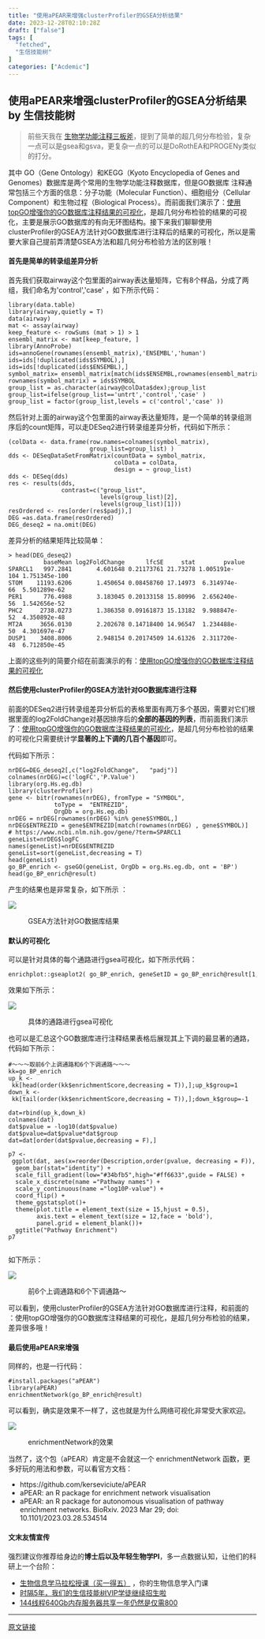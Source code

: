 ```yaml
---
title: "使用aPEAR来增强clusterProfiler的GSEA分析结果"
date: 2023-12-28T02:10:28Z
draft: ["false"]
tags: [
  "fetched",
  "生信技能树"
]
categories: ["Acdemic"]
---
```

使用aPEAR来增强clusterProfiler的GSEA分析结果 by 生信技能树
------
<div><section data-tool="mdnice编辑器" data-website="https://www.mdnice.com"><blockquote data-tool="mdnice编辑器"><p>前些天我在 <a href="https://mp.weixin.qq.com/s?__biz=MzAxMDkxODM1Ng==&amp;mid=2247526714&amp;idx=1&amp;sn=aba39bc658288a9f607b13bfdf0a0346&amp;scene=21#wechat_redirect" data-linktype="2">生物学功能注释三板斧</a>，提到了简单的超几何分布检验，复杂一点可以是gsea和gsva，更复杂一点的可以是DoRothEA和PROGENy类似的打分。 </p></blockquote><p data-tool="mdnice编辑器">其中 GO（Gene Ontology）和KEGG（Kyoto Encyclopedia of Genes and Genomes）数据库是两个常用的生物学功能注释数据库，但是GO数据库 注释通常包括三个方面的信息：分子功能（Molecular Function）、细胞组分（Cellular Component）和生物过程（Biological Process）。而前面我们演示了：<a href="https://mp.weixin.qq.com/s?__biz=MzAxMDkxODM1Ng==&amp;mid=2247527022&amp;idx=1&amp;sn=93fc5b2ab8c7c0b38c8d18b941201eb6&amp;scene=21#wechat_redirect" data-linktype="2">使用topGO增强你的GO数据库注释结果的可视化</a>，是超几何分布检验的结果的可视化，主要是展示GO数据库的有向无环图结构。接下来我们聊聊使用clusterProfiler的GSEA方法针对GO数据库进行注释后的结果的可视化，所以是需要大家自己提前弄清楚GSEA方法和超几何分布检验方法的区别哦！</p><h4 data-tool="mdnice编辑器"><span></span>首先是简单的转录组差异分析<span></span></h4><p data-tool="mdnice编辑器">首先我们获取airway这个包里面的airway表达量矩阵，它有8个样品，分成了两组，我们命名为'control','case' ，如下所示代码：</p><pre data-tool="mdnice编辑器"><span></span><code><span>library</span>(data.table)<br><span>library</span>(airway,quietly = <span>T</span>)<br>data(airway) <br>mat &lt;- assay(airway)  <br>keep_feature &lt;- rowSums (mat &gt; <span>1</span>) &gt; <span>1</span> <br>ensembl_matrix &lt;- mat[keep_feature, ]  <br><span>library</span>(AnnoProbe) <br>ids=annoGene(rownames(ensembl_matrix),<span>'ENSEMBL'</span>,<span>'human'</span>) <br>ids=ids[!duplicated(ids$SYMBOL),]<br>ids=ids[!duplicated(ids$ENSEMBL),]<br>symbol_matrix= ensembl_matrix[match(ids$ENSEMBL,rownames(ensembl_matrix)),] <br>rownames(symbol_matrix) = ids$SYMBOL <br>group_list = as.character(airway@colData$dex);group_list<br>group_list=ifelse(group_list==<span>'untrt'</span>,<span>'control'</span>,<span>'case'</span> ) <br>group_list = factor(group_list,levels = c(<span>'control'</span>,<span>'case'</span> ))  <br></code></pre><p data-tool="mdnice编辑器">然后针对上面的airway这个包里面的airway表达量矩阵，是一个简单的转录组测序后的count矩阵，可以走DESeq2进行转录组差异分析，代码如下所示：</p><pre data-tool="mdnice编辑器"><span></span><code>(colData &lt;- data.frame(row.names=colnames(symbol_matrix), <br>                       group_list=group_list) )<br>dds &lt;- DESeqDataSetFromMatrix(countData = symbol_matrix,<br>                              colData = colData,<br>                              design = ~ group_list)<br>dds &lt;- DESeq(dds) <br>res &lt;- results(dds, <br>               contrast=c(<span>"group_list"</span>,<br>                          levels(group_list)[<span>2</span>],<br>                          levels(group_list)[<span>1</span>]))<br>resOrdered &lt;- res[order(res$padj),] <br>DEG =as.data.frame(resOrdered)<br>DEG_deseq2 = na.omit(DEG)<br></code></pre><p data-tool="mdnice编辑器">差异分析的结果矩阵比较简单：</p><pre data-tool="mdnice编辑器"><span></span><code>&gt; head(DEG_deseq2)  <br>          baseMean log2FoldChange      lfcSE     <span>stat</span>        pvalue          padj<br>SPARCL1   997.2841       4.601648 0.21173761 21.73278 1.005191e-104 1.751345e-100<br>STOM    11193.6206       1.450654 0.08458760 17.14973  6.314974e-66  5.501289e-62<br>PER1      776.4988       3.183045 0.20133158 15.80996  2.656240e-56  1.542656e-52<br>PHC2     2738.0273       1.386358 0.09161873 15.13182  9.988847e-52  4.350892e-48<br>MT2A     3656.0130       2.202678 0.14718400 14.96547  1.234488e-50  4.301697e-47<br>DUSP1    3408.8006       2.948154 0.20174509 14.61326  2.311720e-48  6.712850e-45<br></code></pre><p data-tool="mdnice编辑器">上面的这些列的简要介绍在前面演示的有：<a href="https://mp.weixin.qq.com/s?__biz=MzAxMDkxODM1Ng==&amp;mid=2247527022&amp;idx=1&amp;sn=93fc5b2ab8c7c0b38c8d18b941201eb6&amp;scene=21#wechat_redirect" data-linktype="2">使用topGO增强你的GO数据库注释结果的可视化</a></p><h4 data-tool="mdnice编辑器"><span></span>然后使用clusterProfiler的GSEA方法针对GO数据库进行注释<span></span></h4><p data-tool="mdnice编辑器">前面的DESeq2进行转录组差异分析后的表格里面有两万多个基因，需要对它们根据里面的log2FoldChange对基因排序后的<strong>全部的基因的列表</strong>，而前面我们演示了：<a href="https://mp.weixin.qq.com/s?__biz=MzAxMDkxODM1Ng==&amp;mid=2247527022&amp;idx=1&amp;sn=93fc5b2ab8c7c0b38c8d18b941201eb6&amp;scene=21#wechat_redirect" data-linktype="2">使用topGO增强你的GO数据库注释结果的可视化</a>，是超几何分布检验的结果的可视化只需要统计学<strong>显著的上下调的几百个基因</strong>即可。</p><p data-tool="mdnice编辑器">代码如下所示：</p><pre data-tool="mdnice编辑器"><span></span><code>nrDEG=DEG_deseq2[,c(<span>"log2FoldChange"</span>,   <span>"padj"</span>)] <br>colnames(nrDEG)=c(<span>'logFC'</span>,<span>'P.Value'</span>)<br><span>library</span>(org.Hs.eg.db)<br><span>library</span>(clusterProfiler)<br>gene &lt;- bitr(rownames(nrDEG), fromType = <span>"SYMBOL"</span>,<br>             toType =  <span>"ENTREZID"</span>,<br>             OrgDb = org.Hs.eg.db) <br>nrDEG = nrDEG[rownames(nrDEG) %<span>in</span>% gene$SYMBOL,]<br>nrDEG$ENTREZID = gene$ENTREZID[match(rownames(nrDEG) , gene$SYMBOL)]<br><span># https://www.ncbi.nlm.nih.gov/gene/?term=SPARCL1</span><br>geneList=nrDEG$logFC<br>names(geneList)=nrDEG$ENTREZID<br>geneList=sort(geneList,decreasing = <span>T</span>)<br>head(geneList)<br>go_BP_enrich &lt;- gseGO(geneList, OrgDb = org.Hs.eg.db, ont = <span>'BP'</span>)<br>head(go_BP_enrich@result)<br></code></pre><p data-tool="mdnice编辑器">产生的结果也是非常复杂，如下所示 ：</p><p><img data-galleryid="" data-ratio="0.3708609271523179" data-s="300,640" data-src="https://mmbiz.qpic.cn/mmbiz_png/cZNhZQ6j4wwDhUatIZLtuYIEJiaOE5Yaicib8dqGXzlqrfdWOlOQFL5wH065apjrb2ev8PcrFfibsmliaYb4kwMJLAg/640?wx_fmt=png&amp;from=appmsg" data-type="png" data-w="2114" src="https://mmbiz.qpic.cn/mmbiz_png/cZNhZQ6j4wwDhUatIZLtuYIEJiaOE5Yaicib8dqGXzlqrfdWOlOQFL5wH065apjrb2ev8PcrFfibsmliaYb4kwMJLAg/640?wx_fmt=png&amp;from=appmsg"></p><figure data-tool="mdnice编辑器"><figcaption>GSEA方法针对GO数据库结果</figcaption></figure><h4 data-tool="mdnice编辑器"><span></span>默认的可视化<span></span></h4><p data-tool="mdnice编辑器">可以是针对具体的每个通路进行gsea可视化，如下所示代码：</p><pre data-tool="mdnice编辑器"><span></span><code>enrichplot::gseaplot2( go_BP_enrich, geneSetID = go_BP_enrich@result[1,1],  pvalue_table =T)<br></code></pre><p data-tool="mdnice编辑器">效果如下所示：</p><p><img data-galleryid="" data-ratio="0.5844298245614035" data-s="300,640" data-src="https://mmbiz.qpic.cn/mmbiz_png/cZNhZQ6j4wwDhUatIZLtuYIEJiaOE5YaicVlKzbAb5uk2daP94LRa7UQHETwzjEtjp8DwtwUBRycGjk2F46xqM0g/640?wx_fmt=png&amp;from=appmsg" data-type="png" data-w="1824" src="https://mmbiz.qpic.cn/mmbiz_png/cZNhZQ6j4wwDhUatIZLtuYIEJiaOE5YaicVlKzbAb5uk2daP94LRa7UQHETwzjEtjp8DwtwUBRycGjk2F46xqM0g/640?wx_fmt=png&amp;from=appmsg"></p><figure data-tool="mdnice编辑器"><figcaption>具体的通路进行gsea可视化</figcaption></figure><p data-tool="mdnice编辑器">也可以是汇总这个GO数据库进行注释结果表格后展现其上下调的最显著的通路，代码如下所示：</p><pre data-tool="mdnice编辑器"><span></span><code><span>#～～～取前6个上调通路和6个下调通路～～～</span><br>kk=go_BP_enrich<br>up_k &lt;- kk[head(order(kk$enrichmentScore,decreasing = <span>T</span>)),];up_k$group=<span>1</span><br>down_k &lt;- kk[tail(order(kk$enrichmentScore,decreasing = <span>T</span>)),];down_k$group=-<span>1</span><br><br>dat=rbind(up_k,down_k)<br>colnames(dat)<br>dat$pvalue = -log10(dat$pvalue)<br>dat$pvalue=dat$pvalue*dat$group <br>dat=dat[order(dat$pvalue,decreasing = <span>F</span>),]<br><br>p7 &lt;- ggplot(dat, aes(x=reorder(Description,order(pvalue, decreasing = <span>F</span>)), y=pvalue, fill=group)) + <br>  geom_bar(stat=<span>"identity"</span>) + <br>  scale_fill_gradient(low=<span>"#34bfb5"</span>,high=<span>"#ff6633"</span>,guide = <span>FALSE</span>) + <br>  scale_x_discrete(name =<span>"Pathway names"</span>) +<br>  scale_y_continuous(name =<span>"log10P-value"</span>) +<br>  coord_flip() + <br>  theme_ggstatsplot()+<br>  theme(plot.title = element_text(size = <span>15</span>,hjust = <span>0.5</span>),  <br>        axis.text = element_text(size = <span>12</span>,face = <span>'bold'</span>),<br>        panel.grid = element_blank())+<br>  ggtitle(<span>"Pathway Enrichment"</span>) <br>p7<br><br></code></pre><p data-tool="mdnice编辑器">如下所示：</p><p><img data-galleryid="" data-ratio="0.5988888888888889" data-s="300,640" data-src="https://mmbiz.qpic.cn/mmbiz_png/cZNhZQ6j4wwDhUatIZLtuYIEJiaOE5YaicuWmCMt99oFziaMvBMichMtedaib8fnzFbTMAf9JL6ol12O9DTCib8xpeicA/640?wx_fmt=png&amp;from=appmsg" data-type="png" data-w="1800" src="https://mmbiz.qpic.cn/mmbiz_png/cZNhZQ6j4wwDhUatIZLtuYIEJiaOE5YaicuWmCMt99oFziaMvBMichMtedaib8fnzFbTMAf9JL6ol12O9DTCib8xpeicA/640?wx_fmt=png&amp;from=appmsg"></p><figure data-tool="mdnice编辑器"><figcaption>前6个上调通路和6个下调通路～</figcaption></figure><p data-tool="mdnice编辑器">可以看到，使用clusterProfiler的GSEA方法针对GO数据库进行注释，和前面的 ：使用topGO增强你的GO数据库注释结果的可视化，是超几何分布检验的结果，差异很多哦！</p><h4 data-tool="mdnice编辑器"><span></span>最后使用aPEAR来增强<span></span></h4><p data-tool="mdnice编辑器">同样的，也是一行代码：</p><pre data-tool="mdnice编辑器"><span></span><code><span>#install.packages("aPEAR") </span><br><span>library</span>(aPEAR)<br>enrichmentNetwork(go_BP_enrich@result)<br></code></pre><p data-tool="mdnice编辑器">可以看到，确实是效果不一样了，这也就是为什么网络可视化非常受大家欢迎。</p><p><img data-galleryid="" data-ratio="0.6564580559254327" data-s="300,640" data-src="https://mmbiz.qpic.cn/mmbiz_png/cZNhZQ6j4wwDhUatIZLtuYIEJiaOE5YaiczjspeybGE220PSXhB7k1N7ndkFicqj2Ym6J5zb2XTuO9IvVPx2RvgTw/640?wx_fmt=png&amp;from=appmsg" data-type="png" data-w="1502" src="https://mmbiz.qpic.cn/mmbiz_png/cZNhZQ6j4wwDhUatIZLtuYIEJiaOE5YaiczjspeybGE220PSXhB7k1N7ndkFicqj2Ym6J5zb2XTuO9IvVPx2RvgTw/640?wx_fmt=png&amp;from=appmsg"></p><figure data-tool="mdnice编辑器"><figcaption>enrichmentNetwork的效果</figcaption></figure><p data-tool="mdnice编辑器">当然了，这个包（aPEAR）肯定是不会就这一个 enrichmentNetwork 函数，更多好玩的用法和参数，可以看官方文档：</p><ul data-tool="mdnice编辑器"><li><section>https://github.com/kerseviciute/aPEAR</section></li><li><section>aPEAR: an R package for enrichment network visualisation</section></li><li><section>aPEAR: an R package for autonomous visualisation of pathway enrichment networks. BioRxiv. 2023 Mar 29; doi: 10.1101/2023.03.28.534514</section></li></ul></section><h4 data-tool="mdnice编辑器">文末友情宣传</h4><p data-tool="mdnice编辑器">强烈建议你推荐给身边的<strong>博士后以及年轻生物学PI</strong>，多一点数据认知，让他们的科研上一个台阶：</p><ul data-tool="mdnice编辑器"><li><section><a target="_blank" href="http://mp.weixin.qq.com/s?__biz=MzAxMDkxODM1Ng==&amp;mid=2247526646&amp;idx=1&amp;sn=d1728d9102f72d2ce5c425162549499d&amp;chksm=9b4b284dac3ca15b83972f3dcb45977fc78eb65b607e7961658f8586f8a4b7be2c2c43883684&amp;scene=21#wechat_redirect" textvalue="生物信息学马拉松授‍课（买一得五）" linktype="text" imgurl="" imgdata="null" data-itemshowtype="0" tab="innerlink" data-linktype="2" hasload="1">生物信息学马拉松授课（买一得五）</a> ，你的生物信息学入门课</section></li><li><section><a target="_blank" href="http://mp.weixin.qq.com/s?__biz=MzAxMDkxODM1Ng==&amp;mid=2247524148&amp;idx=1&amp;sn=7806da6feb41a36493c519c1cfc1d3ac&amp;chksm=9b4bdf8fac3c569960369602f1ef26639cb366b250f233b2297d1f059471c0458335bfc0b829&amp;scene=21#wechat_redirect" textvalue="时隔5年，我们的生信技能树VIP学徒继续招生啦" linktype="text" imgurl="" imgdata="null" data-itemshowtype="0" tab="innerlink" data-linktype="2" hasload="1">时隔5年，我们的生信技能树VIP学徒继续招生啦</a><br></section></li><li><section><a target="_blank" href="http://mp.weixin.qq.com/s?__biz=MzAxMDkxODM1Ng==&amp;mid=2247522831&amp;idx=2&amp;sn=1744efdf428465425a145ff3a982198b&amp;chksm=9b4bdab4ac3c53a28fbecbbff4f254f470b54a7a20468bb753b295b930315e1ec45bcbabc10b&amp;scene=21#wechat_redirect" textvalue="144线程640Gb内存服务器共享一年‍仍然是仅需800" linktype="text" imgurl="" imgdata="null" data-itemshowtype="0" tab="innerlink" data-linktype="2" hasload="1">144线程640Gb内存服务器共享一年仍然是仅需800</a></section></li></ul><p><mp-style-type data-value="3"></mp-style-type></p></div>  
<hr>
<a href="https://mp.weixin.qq.com/s/q5KHfQv3LoJupAX4TCiZfQ",target="_blank" rel="noopener noreferrer">原文链接</a>

